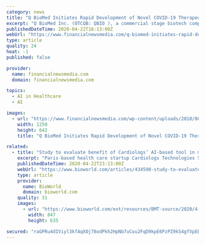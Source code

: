 ```yaml
---
category: news
title: "Q BioMed Initiates Rapid Development of Novel COVID-19 Therapeutics"
excerpt: "Q BioMed Inc. (OTCQB: QBIO ), a commercial stage biotech company, today announced that together with its technology partner, Mannin Research, they are accelerating the rapid development of novel drugs for the treatment of life-threatening complications caused by COVID-19 and other viral infections."
publishedDateTime: 2020-04-22T16:13:00Z
webUrl: "https://www.financialnewsmedia.com/q-biomed-initiates-rapid-development-of-novel-covid-19-therapeutics/"
type: article
quality: 24
heat: -1
published: false

provider:
  name: financialnewsmedia.com
  domain: financialnewsmedia.com

topics:
  - AI in Healthcare
  - AI

images:
  - url: "https://www.financialnewsmedia.com/wp-content/uploads/2018/08/fnmcolor-01.png"
    width: 1250
    height: 642
    title: "Q BioMed Initiates Rapid Development of Novel COVID-19 Therapeutics"

related:
  - title: "Study to evaluate benefit of Cardiologs’ AI-based tool in monitoring COVID-19 patients"
    excerpt: "Paris-based health care startup Cardiologs Technologies SAS has launched a clinical study to assess the use of its artificial intelligence (AI) platform to remotely monitor cardiac ... risk of combined hydroxychloroquine and azithromycin therapy. “The QT prolongation side effects caused by hydroxychloroquine and many other drugs are detected ..."
    publishedDateTime: 2020-04-22T23:13:00Z
    webUrl: "https://www.bioworld.com/articles/434590-study-to-evaluate-benefit-of-cardiologs-ai-based-tool-in-monitoring-covid-19-patients"
    type: article
    provider:
      name: BioWorld
      domain: bioworld.com
    quality: 31
    images:
      - url: "https://www.bioworld.com/ext/resources/BMT-source/2020/4-22-cardiologs-platform.png?height=635&t=1587592765&width=1200"
        width: 847
        height: 635

secured: "raGPRu4dIViyl3kfAqXOj78odPkh2HpNb7uCou2FqD9kpE6PzPZ9kS4gfVpEDKr1TnsEtjl6r0ddjWzp5Wrip86g6Gu6YyR6ogqc1kLAXbTTDxAhQMObh6pISXdvTt7FObrHxMVGVhGQlBTyjj21nWHtC64bZOL6yQZ8FR6z678nW5tQ1QqDrPQD8luDlVU0FyH3FPwpPS9kUkFWI/YVZ/fN1lX9r9DY4sT+4cDc+phGsYjg2ute/mkGoHf7oW5fPygFIKXHifeoSYOba5hMjcXR0SMYR6qLg7IvBXDLvS9T1SzLmTijf+hWNsynT/IT;FL3nx0NRqB1Z3tIUid8pew=="
---
```


